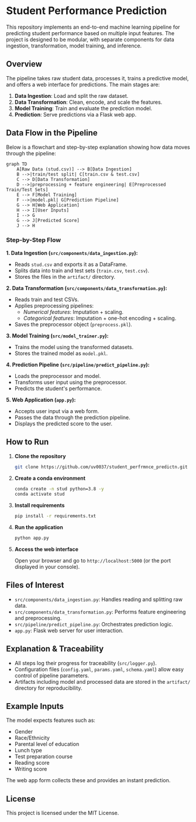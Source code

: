 # Student Performance Prediction

This repository implements an end-to-end machine learning pipeline for predicting student performance based on multiple input features. The project is designed to be modular, with separate components for data ingestion, transformation, model training, and inference.


## Overview

The pipeline takes raw student data, processes it, trains a predictive model, and offers a web interface for predictions. The main stages are:

1. **Data Ingestion**: Load and split the raw dataset.
2. **Data Transformation**: Clean, encode, and scale the features.
3. **Model Training**: Train and evaluate the prediction model.
4. **Prediction**: Serve predictions via a Flask web app.


## Data Flow in the Pipeline

Below is a flowchart and step-by-step explanation showing how data moves through the pipeline:

```mermaid
graph TD
    A[Raw Data (stud.csv)] --> B[Data Ingestion]
    B -->|train/test split| C[train.csv & test.csv]
    C --> D[Data Transformation]
    D -->|preprocessing + feature engineering| E[Preprocessed Train/Test Sets]
    E --> F[Model Training]
    F -->|model.pkl| G[Prediction Pipeline]
    G --> H[Web Application]
    H --> I[User Inputs]
    I --> G
    G --> J[Predicted Score]
    J --> H
```

### Step-by-Step Flow

**1. Data Ingestion (`src/components/data_ingestion.py`):**
- Reads `stud.csv` and exports it as a DataFrame.
- Splits data into train and test sets (`train.csv`, `test.csv`).
- Stores the files in the `artifact/` directory.

**2. Data Transformation (`src/components/data_transformation.py`):**
- Reads train and test CSVs.
- Applies preprocessing pipelines:
  - *Numerical features*: Imputation + scaling.
  - *Categorical features*: Imputation + one-hot encoding + scaling.
- Saves the preprocessor object (`preprocess.pkl`).

**3. Model Training (`src/model_trainer.py`):**
- Trains the model using the transformed datasets.
- Stores the trained model as `model.pkl`.

**4. Prediction Pipeline (`src/pipeline/predict_pipeline.py`):**
- Loads the preprocessor and model.
- Transforms user input using the preprocessor.
- Predicts the student's performance.

**5. Web Application (`app.py`):**
- Accepts user input via a web form.
- Passes the data through the prediction pipeline.
- Displays the predicted score to the user.


## How to Run

1. **Clone the repository**

    ```bash
    git clone https://github.com/uv0037/student_perfrmnce_predictn.git
    ```

2. **Create a conda environment**

    ```bash
    conda create -n stud python=3.8 -y
    conda activate stud
    ```

3. **Install requirements**

    ```bash
    pip install -r requirements.txt
    ```

4. **Run the application**

    ```bash
    python app.py
    ```

5. **Access the web interface**

    Open your browser and go to `http://localhost:5000` (or the port displayed in your console).


## Files of Interest

- `src/components/data_ingestion.py`: Handles reading and splitting raw data.
- `src/components/data_transformation.py`: Performs feature engineering and preprocessing.
- `src/pipeline/predict_pipeline.py`: Orchestrates prediction logic.
- `app.py`: Flask web server for user interaction.


## Explanation & Traceability

- All steps log their progress for traceability (`src/logger.py`).
- Configuration files (`config.yaml`, `params.yaml`, `schema.yaml`) allow easy control of pipeline parameters.
- Artifacts including model and processed data are stored in the `artifact/` directory for reproducibility.


## Example Inputs

The model expects features such as:
- Gender
- Race/Ethnicity
- Parental level of education
- Lunch type
- Test preparation course
- Reading score
- Writing score

The web app form collects these and provides an instant prediction.


## License

This project is licensed under the MIT License.
